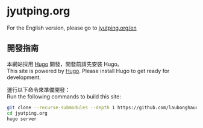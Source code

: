 # jyutping.org

For the English version, please go to [jyutping.org/en](https://www.jyutping.org/en/)

## 開發指南

本網站採用 [Hugo](https://gohugo.io/) 開發，開發前請先安裝 Hugo。<br/>
This site is powered by [Hugo](https://gohugo.io/). Please install Hugo to get ready for development.

運行以下命令來準備開發：<br/>
Run the following commands to build this site:

```bash
git clone --recurse-submodules --depth 1 https://github.com/laubonghaudoi/jyutping.org
cd jyutping.org
hugo server
```
